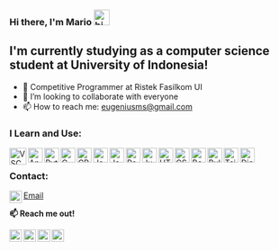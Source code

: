 ### **Hi there, I'm Mario** <img src="https://user-images.githubusercontent.com/1303154/88677602-1635ba80-d120-11ea-84d8-d263ba5fc3c0.gif" width="28px" alt="hi">

## I'm currently studying as a computer science student at University of Indonesia!
- 🔭 Competitive Programmer at Ristek Fasilkom UI
- 👯 I’m looking to collaborate with everyone
- 📫 How to reach me: eugeniusms@gmail.com

### I Learn and Use:

<img align="left" alt="VSCode" width="30px" src="https://cdn.jsdelivr.net/gh/devicons/devicon/icons/visualstudio/visualstudio-plain.svg" />   
<img align="left" alt="Anaconda" width="26px" src="https://cdn.jsdelivr.net/gh/devicons/devicon/icons/anaconda/anaconda-original.svg" />

<img align="left" alt="Python" width="26px" src="https://cdn.jsdelivr.net/gh/devicons/devicon/icons/python/python-original.svg" /> 
<img align="left" alt="C" width="26px" src="https://cdn.jsdelivr.net/gh/devicons/devicon/icons/c/c-original.svg" />       
<img align="left" alt="CPP" width="26px" src="https://cdn.jsdelivr.net/gh/devicons/devicon/icons/cplusplus/cplusplus-original.svg" />          
<img align="left" alt="Java" width="26px" src="https://cdn.jsdelivr.net/gh/devicons/devicon/icons/java/java-original.svg" />
<img align="left" alt="JavaScript" width="26px" src="https://cdn.jsdelivr.net/gh/devicons/devicon/icons/javascript/javascript-original.svg" />

<img align="left" alt="Pandas" width="26px" src="https://cdn.jsdelivr.net/gh/devicons/devicon/icons/pandas/pandas-original.svg" />    
<img align="left" alt="Jupyter" width="26px" src="https://cdn.jsdelivr.net/gh/devicons/devicon/icons/jupyter/jupyter-original.svg" />
          
<img align="left" alt="HTML" width="26px" src="https://cdn.jsdelivr.net/gh/devicons/devicon/icons/html5/html5-original.svg" />          
<img align="left" alt="CSS" width="26px" src="https://cdn.jsdelivr.net/gh/devicons/devicon/icons/css3/css3-original.svg" />          
<img align="left" alt="Bootstrap" width="26px" src="https://cdn.jsdelivr.net/gh/devicons/devicon/icons/bootstrap/bootstrap-original.svg" />          
<img align="left" alt="Bulma" width="26px" src="https://cdn.jsdelivr.net/gh/devicons/devicon/icons/bulma/bulma-plain.svg" />
<img align="left" alt="Tailwind" width="26px" src="https://cdn.jsdelivr.net/gh/devicons/devicon/icons/tailwindcss/tailwindcss-plain.svg" />          
<img align="left" alt="Django" width="26px" src="https://cdn.jsdelivr.net/gh/devicons/devicon/icons/django/django-plain.svg" />
          
          



</br>

### Contact:

[<img align="left" alt="eugeniusms | Email" width="22px" src="https://cdn2.iconfinder.com/data/icons/social-media-2259/512/gmail-256.png" /><p style="color:gold;">Email</p>][email] 

**📫 Reach me out!**

[<img align="left" alt="eugeniusms | LinkedIn" width="22px" src="https://cdn2.iconfinder.com/data/icons/social-media-2285/512/1_Linkedin_unofficial_colored_svg-128.png" />][linkedin]
[<img align="left" alt="eugeniusms | Twitter" width="22px" src="https://cdn2.iconfinder.com/data/icons/social-media-2285/512/1_Twitter3_colored_svg-512.png" />][twitter]
[<img align="left" alt="eugeniusms | Instagram" width="22px" src="https://cdn2.iconfinder.com/data/icons/social-media-2285/512/1_Instagram_colored_svg_1-128.png" />][instagram]
[<img align="left" alt="eugeniusms | Blog" width="22px" src="https://cdn1.iconfinder.com/data/icons/logotypes/32/wordpress-256.png" />][blog]

[python]: https://camo.githubusercontent.com/a71f1a20d58a3506dd5f32dcb31461bd5102a0bd33dbf49db9195c589eaca8d7/68747470733a2f2f696d672e736869656c64732e696f2f62616467652f707974686f6e2532302d2532333134333534432e7376673f267374796c653d666f722d7468652d6261646765266c6f676f3d707974686f6e266c6f676f436f6c6f723d7768697465
[cpp]:
https://camo.githubusercontent.com/22adfb1d85bcb2de22efe8036b9ba680ccf43a8303ce921c934b994607400754/68747470733a2f2f696d672e736869656c64732e696f2f62616467652f632b2b2d2532333030353939432e7376673f267374796c653d666f722d7468652d6261646765266c6f676f3d63253242253242266f676f436f6c6f723d7768697465

[email]: mailto:eugeniusms@gmail.com
[linkedin]: https://www.linkedin.com/in/eugenius-mario-s
[twitter]: https://twitter.com/eugenius_ms
[instagram]: https://instagram.com/eugeniusmario
[blog]: https://mariojournalnnote.wordpress.com


